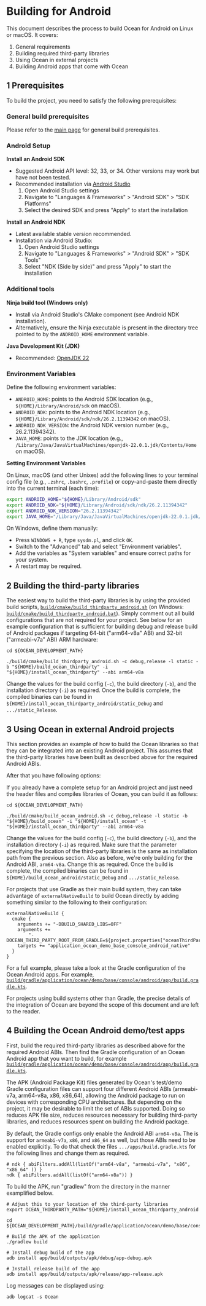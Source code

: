 # Building for Android

This document describes the process to build Ocean for Android on Linux or macOS. It covers:

1. General requirements
2. Building required third-party libraries
3. Using Ocean in external projects
4. Building Android apps that come with Ocean

## 1 Prerequisites

To build the project, you need to satisfy the following prerequisites:

### General build prerequisites

Please refer to the [main page](README.md) for general build prerequisites.

### Android Setup

**Install an Android SDK**

* Suggested Android API level: 32, 33, or 34. Other versions may work but have not been tested.
* Recommended installation via [Android Studio](https://developer.android.com/studio)
  1. Open Android Studio settings
  2. Navigate to "Languages & Frameworks" > "Android SDK" > "SDK Platforms"
  3. Select the desired SDK and press "Apply" to start the installation

**Install an Android NDK**

* Latest available stable version recommended.
* Installation via Android Studio:
  1. Open Android Studio settings
  2. Navigate to "Languages & Frameworks" > "Android SDK" > "SDK Tools"
  3. Select "NDK (Side by side)" and press "Apply" to start the installation

### Additional tools

**Ninja build tool (Windows only)**

* Install via Android Studio's CMake component (see Android NDK installation).
* Alternatively, ensure the Ninja executable is present in the directory tree pointed to by the `ANDROID_HOME` environment variable.

**Java Development Kit (JDK)**

* Recommended: [OpenJDK 22](https://jdk.java.net/22/)

### Environment Variables

Define the following environment variables:
* `ANDROID_HOME`: points to the Android SDK location (e.g., `${HOME}/Library/Android/sdk` on macOS).
* `ANDROID_NDK`: points to the Android NDK location (e.g., `${HOME}/Library/Android/sdk/ndk/26.2.11394342` on macOS).
* `ANDROID_NDK_VERSION`: the Android NDK version number (e.g., 26.2.11394342).
* `JAVA_HOME`: points to the JDK location (e.g., `/Library/Java/JavaVirtualMachines/openjdk-22.0.1.jdk/Contents/Home` on macOS).

**Setting Environment Variables**

On Linux, macOS (and other Unixes) add the following lines to your terminal config file (e.g., `.zshrc`, `.bashrc`, `.profile`) or copy-and-paste them directly into the current terminal (each time):

```bash
export ANDROID_HOME="${HOME}/Library/Android/sdk"
export ANDROID_NDK="${HOME}/Library/Android/sdk/ndk/26.2.11394342"
export ANDROID_NDK_VERSION="26.2.11394342"
export JAVA_HOME="/Library/Java/JavaVirtualMachines/openjdk-22.0.1.jdk/Contents/Home"
```

On Windows, define them manually:
* Press `WINDOWS + R`, type `sysdm.pl`, and click `OK`.
* Switch to the "Advanced" tab and select "Environment variables".
* Add the variables as "System variables" and ensure correct paths for your system.
* A restart may be required.

## 2 Building the third-party libraries

The easiest way to build the third-party libraries is by using the provided build scripts, [`build/cmake/build_thirdparty_android.sh`](build/cmake/build_thirdparty_android.sh) (on Windows: [`build/cmake/build_thirdparty_android.bat`](build/cmake/build_thirdparty_android.bat)). Simply comment out all build configurations that are not required for your project.  See below for an example configuration that is sufficient for building debug and release build of Android packages if targeting 64-bit ("arm64-v8a" ABI) and 32-bit ("armeabi-v7a" ABI) ARM hardware:

```
cd ${OCEAN_DEVELOPMENT_PATH}

./build/cmake/build_thirdparty_android.sh -c debug,release -l static -b "${HOME}/build_ocean_thirdparty" -i "${HOME}/install_ocean_thirdparty" --abi arm64-v8a
```

Change the values for the build config (`-c`), the build directory (`-b`), and the installation directory (`-i`) as required. Once the build is complete, the compiled binaries can be found in `${HOME}/install_ocean_thirdparty_android/static_Debug` and `.../static_Release`.


## 3 Using Ocean in external Android projects

This section provides an example of how to build the Ocean libraries so that they can be integrated into an existing Android project. This assumes that the third-party libraries have been built as described above for the required Android ABIs.

After that you have following options:

If you already have a complete setup for an Android project and just need the header files and compiles libraries of Ocean, you
can build it as follows:

```
cd ${OCEAN_DEVELOPMENT_PATH}

./build/cmake/build_ocean_android.sh -c debug,release -l static -b "${HOME}/build_ocean" -i "${HOME}/install_ocean" -t "${HOME}/install_ocean_thirdparty" --abi arm64-v8a
```

Change the values for the build config (`-c`), the build directory (`-b`), and the installation directory (`-i`) as required. Make sure that the parameter specifying the location of the third-party libraries is the same as installation path from the previous section. Also as before, we're only building for the Android ABI, `arm64-v8a`. Change this as required. Once the build is complete, the compiled binaries can be found in `${HOME}/build_ocean_android/static_Debug` and `.../static_Release`.

For projects that use Gradle as their main build system, they can take advantage of `externalNativeBuild` to build Ocean directly by adding something similar to the following to their configuration:

```
externalNativeBuild {
  cmake {
    arguments += "-DBUILD_SHARED_LIBS=OFF"
    arguments +=
        "-DOCEAN_THIRD_PARTY_ROOT_FROM_GRADLE=${project.properties["oceanThirdPartyPath"]}"
    targets += "application_ocean_demo_base_console_android_native"
  }
}
```

For a full example, please take a look at the Gradle configuration of the Ocean Android apps.  For example, [`build/gradle/application/ocean/demo/base/console/android/app/build.gradle.kts`](build/gradle/application/ocean/demo/base/console/android/app/build.gradle.kts).

For projects using build systems other than Gradle, the precise details of the integration of Ocean are beyond the scope of this document and are left to the reader.

## 4 Building the Ocean Android demo/test apps

First, build the required third-party libraries as described above for the required Android ABIs. Then find the Gradle configuration of an Ocean Android app that you want to build, for example [`build/gradle/application/ocean/demo/base/console/android/app/build.gradle.kts`](build/gradle/application/ocean/demo/base/console/android/app/build.gradle.kts).

The APK (Android Package Kit) files generated by Ocean's test/demo Gradle configuration files can support four different Android ABIs (armeabi-v7a, arm64-v8a, x86, x86_64), allowing the Android package to run on devices with corresponding CPU architectures.  But depending on the project, it may be desirable to limit the set of ABIs supported.  Doing so reduces APK file size, reduces resources necessary for building third-party libraries, and reduces resources spent on building the Android package.

By default, the Gradle configs only enable the Android ABI `arm64-v8a`. The is support for `armeabi-v7a`, `x86`, and `x86_64` as
well, but those ABIs need to be enabled explicitly. To do that check the files `.../apps/build.gradle.kts` for the following
lines and change them as required.

```
# ndk { abiFilters.addAll(listOf("arm64-v8a", "armeabi-v7a", "x86", "x86_64" )) }
ndk { abiFilters.addAll(listOf("arm64-v8a")) }
```

To build the APK, run "gradlew" from the directory in the manner examplified below.

```
# Adjust this to your location of the third-party libraries
export OCEAN_THIRDPARTY_PATH="${HOME}/install_ocean_thirdparty_android

cd ${OCEAN_DEVELOPMENT_PATH}/build/gradle/application/ocean/demo/base/console/android

# Build the APK of the application
./gradlew build

# Install debug build of the app
adb install app/build/outputs/apk/debug/app-debug.apk

# Install release build of the app
adb install app/build/outputs/apk/release/app-release.apk
```

Log messages can be displayed using:

```
adb logcat -s Ocean
```
